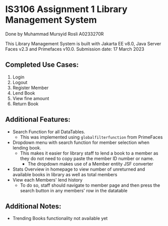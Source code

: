 # IS3106 Assignment 1 Library Management System
Done by Muhammad Mursyid Rosli A0233270R

This Library Management System is built with Jakarta EE v8.0, Java Server Faces v2.3 and Primefaces v10.0.
Submission date: 17 March 2023

## Completed Use Cases:
1. Login
2. Logout
3. Register Member
4. Lend Book
5. View fine amount 
6. Return Book

## Additional Features:
- Search Function for all DataTables.
	- This was implemented using `globalfilterfunction` from PrimeFaces
- Dropdown menu with search function for member selection when lending book. 
	- This makes it easier for library staff to lend a book to a member as they do not need to copy paste the member ID number or name.
        - The dropdown makes use of a Member entity JSF converter
- Stats Overview in homepage to view number of unreturned and available books in library as well as total members
- View each Members' lend history
	- To do so, staff should navigate to member page and then press the search button in any members' row in the datatable

## Additional Notes:
- Trending Books functionality not available yet
